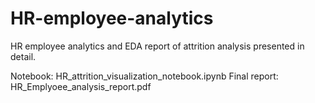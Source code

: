 # HR-employee-analytics
HR employee analytics and EDA report of attrition analysis presented in detail. 

Notebook: HR_attrition_visualization_notebook.ipynb
Final report: HR_Emplyoee_analysis_report.pdf

